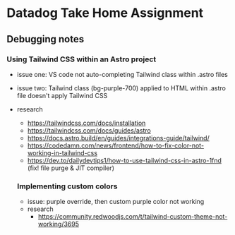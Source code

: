 # Datadog Take Home Assignment

## Debugging notes
### Using Tailwind CSS within an Astro project
- issue one: VS code not auto-completing Tailwind class within .astro files
- issue two: Tailwind class (bg-purple-700) applied to HTML within .astro file doesn't apply Tailwind CSS
- research
  - https://tailwindcss.com/docs/installation
  - https://tailwindcss.com/docs/guides/astro
  - https://docs.astro.build/en/guides/integrations-guide/tailwind/
  - https://codedamn.com/news/frontend/how-to-fix-color-not-working-in-tailwind-css
  - https://dev.to/dailydevtips1/how-to-use-tailwind-css-in-astro-1fnd (fix! file purge & JIT compiler)

  ### Implementing custom colors
  - issue: purple override, then custom purple color not working
  - research
    - https://community.redwoodjs.com/t/tailwind-custom-theme-not-working/3695